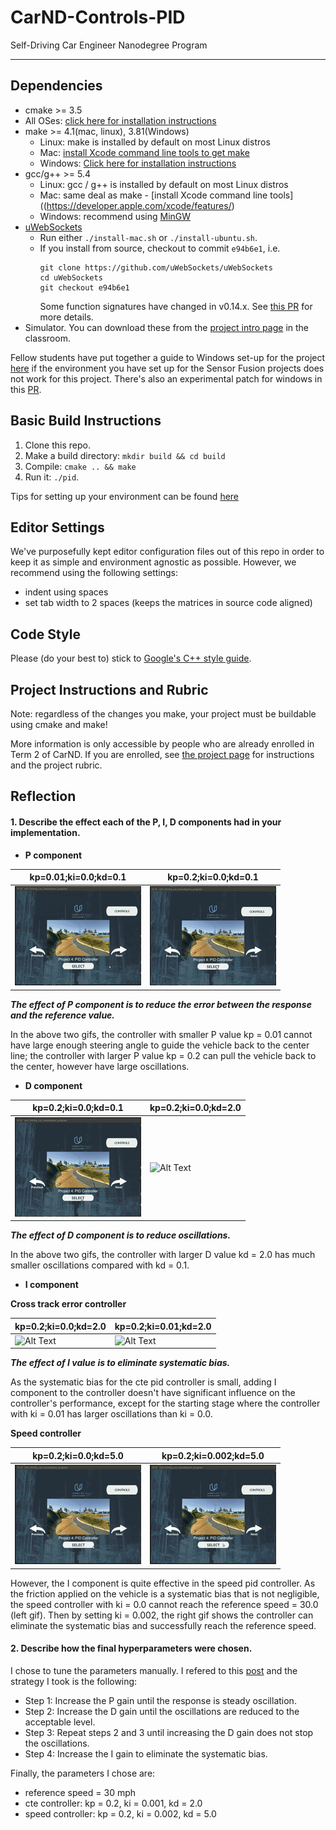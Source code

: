 # CarND-Controls-PID
Self-Driving Car Engineer Nanodegree Program

---

## Dependencies

* cmake >= 3.5
 * All OSes: [click here for installation instructions](https://cmake.org/install/)
* make >= 4.1(mac, linux), 3.81(Windows)
  * Linux: make is installed by default on most Linux distros
  * Mac: [install Xcode command line tools to get make](https://developer.apple.com/xcode/features/)
  * Windows: [Click here for installation instructions](http://gnuwin32.sourceforge.net/packages/make.htm)
* gcc/g++ >= 5.4
  * Linux: gcc / g++ is installed by default on most Linux distros
  * Mac: same deal as make - [install Xcode command line tools]((https://developer.apple.com/xcode/features/)
  * Windows: recommend using [MinGW](http://www.mingw.org/)
* [uWebSockets](https://github.com/uWebSockets/uWebSockets)
  * Run either `./install-mac.sh` or `./install-ubuntu.sh`.
  * If you install from source, checkout to commit `e94b6e1`, i.e.
    ```
    git clone https://github.com/uWebSockets/uWebSockets 
    cd uWebSockets
    git checkout e94b6e1
    ```
    Some function signatures have changed in v0.14.x. See [this PR](https://github.com/udacity/CarND-MPC-Project/pull/3) for more details.
* Simulator. You can download these from the [project intro page](https://github.com/udacity/self-driving-car-sim/releases) in the classroom.

Fellow students have put together a guide to Windows set-up for the project [here](https://s3-us-west-1.amazonaws.com/udacity-selfdrivingcar/files/Kidnapped_Vehicle_Windows_Setup.pdf) if the environment you have set up for the Sensor Fusion projects does not work for this project. There's also an experimental patch for windows in this [PR](https://github.com/udacity/CarND-PID-Control-Project/pull/3).

## Basic Build Instructions

1. Clone this repo.
2. Make a build directory: `mkdir build && cd build`
3. Compile: `cmake .. && make`
4. Run it: `./pid`. 

Tips for setting up your environment can be found [here](https://classroom.udacity.com/nanodegrees/nd013/parts/40f38239-66b6-46ec-ae68-03afd8a601c8/modules/0949fca6-b379-42af-a919-ee50aa304e6a/lessons/f758c44c-5e40-4e01-93b5-1a82aa4e044f/concepts/23d376c7-0195-4276-bdf0-e02f1f3c665d)

## Editor Settings

We've purposefully kept editor configuration files out of this repo in order to
keep it as simple and environment agnostic as possible. However, we recommend
using the following settings:

* indent using spaces
* set tab width to 2 spaces (keeps the matrices in source code aligned)

## Code Style

Please (do your best to) stick to [Google's C++ style guide](https://google.github.io/styleguide/cppguide.html).

## Project Instructions and Rubric

Note: regardless of the changes you make, your project must be buildable using
cmake and make!

More information is only accessible by people who are already enrolled in Term 2
of CarND. If you are enrolled, see [the project page](https://classroom.udacity.com/nanodegrees/nd013/parts/40f38239-66b6-46ec-ae68-03afd8a601c8/modules/f1820894-8322-4bb3-81aa-b26b3c6dcbaf/lessons/e8235395-22dd-4b87-88e0-d108c5e5bbf4/concepts/6a4d8d42-6a04-4aa6-b284-1697c0fd6562)
for instructions and the project rubric.

## Reflection
#### 1. Describe the effect each of the P, I, D components had in your implementation.

* **P component**

|kp=0.01;ki=0.0;kd=0.1|kp=0.2;ki=0.0;kd=0.1|
|---|---|
|![Alt Text](./gifs/0.01_0.0_0.1.gif)| ![Alt Text](./gifs/0.2_0.0_0.1.gif)|

***The effect of P component is to reduce the error between the response and the reference value.*** 

In the above two gifs, the controller with smaller P value kp = 0.01 cannot have large enough steering angle to guide the vehicle back to the center line; the controller with larger P value kp = 0.2 can pull the vehicle back to the center, however have large oscillations.

* **D component**

|kp=0.2;ki=0.0;kd=0.1|kp=0.2;ki=0.0;kd=2.0|
|---|---|
|![Alt Text](./gifs/0.2_0.0_0.1.gif)| ![Alt Text](./gifs/0.2_0.0_2.0.gif)|

***The effect of D component is to reduce oscillations.*** 

In the above two gifs, the controller with larger D value kd = 2.0 has much smaller oscillations compared with kd = 0.1.

* **I component**

**Cross track error controller**

|kp=0.2;ki=0.0;kd=2.0|kp=0.2;ki=0.01;kd=2.0|
|---|---|
|![Alt Text](./gifs/0.2_0.0_2.0.gif)| ![Alt Text](./gifs/0.2_0.01_2.0.gif)|

***The effect of I value is to eliminate systematic bias.***

 As the systematic bias for the cte pid controller is small, adding I component to the controller doesn't have significant influence on the controller's performance, except for the starting stage where the controller with ki = 0.01 has larger oscillations than ki = 0.0.

**Speed controller**

|kp=0.2;ki=0.0;kd=5.0|kp=0.2;ki=0.002;kd=5.0|
|---|---|
|![Alt Text](./gifs/speed0.2_0.0_5.0.gif)| ![Alt Text](./gifs/speed0.2_0.002_5.0.gif)|

However, the I component is quite effective in the speed pid controller. As the friction applied on the vehicle is a systematic bias that is not negligible, the speed controller with ki = 0.0 cannot reach the reference speed = 30.0 (left gif). Then by setting ki = 0.002, the right gif shows the controller can eliminate the systematic bias and successfully reach the reference speed.

#### 2. Describe how the final hyperparameters were chosen.

I chose to tune the parameters manually. I refered to this [post](https://robotics.stackexchange.com/questions/167/what-are-good-strategies-for-tuning-pid-loops) and the strategy I took is the following:
* Step 1: Increase the P gain until the response is steady oscillation.
* Step 2: Increase the D gain until the oscillations are reduced to the acceptable level.
* Step 3: Repeat steps 2 and 3 until increasing the D gain does not stop the oscillations.
* Step 4: Increase the I gain to eliminate the systematic bias.

Finally, the parameters I chose are:
* reference speed = 30 mph
* cte controller: kp = 0.2, ki = 0.001, kd = 2.0
* speed controller: kp = 0.2, ki = 0.002, kd = 5.0
